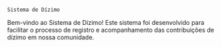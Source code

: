                                                                         Sistema de Dízimo


Bem-vindo ao Sistema de Dízimo!
Este sistema foi desenvolvido para facilitar o processo de registro e acompanhamento das contribuições de dízimo em nossa comunidade. 
